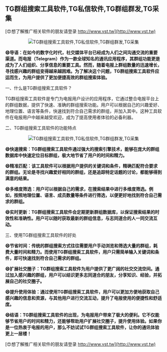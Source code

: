 ## **TG群组搜索工具软件,TG私信软件,TG群组群发,TG采集**

[😍想了解推广相关软件的朋友请登录 http://www.vst.tw](http://www.vst.tw)

 <center><img src="https://vst.tw/MP4/tuiguang/png/0.png" alt="TG群组搜索工具软件,TG私信软件,TG群组群发,TG采集"></center>

**😄导语：在如今的数字化时代，社交媒体平台已经成为人们之间沟通交流的重要渠道。而电报（Telegram）作为一款全球知名的通讯应用程序，其群组功能更是成为了人们组织、分享信息的重要工具。然而，随着电报上群组数量的迅速增长，寻找感兴趣的群组变得越来越困难。为了解决这个问题，TG群组搜索工具软件应运而生，为用户提供了更加便捷高效的群组搜索体验。**

一、什么是TG群组搜索工具软件？

TG群组搜索工具软件是专门为电报用户设计的应用程序，它通过整合电报平台上的群组数据，提供了快速、准确的群组搜索功能。用户可以根据自己的兴趣爱好、地理位置、语言等条件，快速找到符合自己需求的群组，并加入其中。这种工具软件在电报用户中越来越受欢迎，成为了提高使用者体验的必备利器。

二、TG群组搜索工具软件的功能特点

 <center><img src="https://vst.tw/MP4/tuiguang/png/1.png" alt="TG群组搜索工具软件,TG私信软件,TG群组群发,TG采集"></center>

**😄快速搜索：TG群组搜索工具软件通过强大的搜索引擎技术，能够在庞大的群组数据库中快速定位目标群组，极大地节省了用户的时间和精力。**

**😄精准匹配：该工具软件可以根据用户提供的关键词和条件，精确匹配符合要求的群组。无论是寻找兴趣爱好相同的群组，还是追踪特定话题的讨论，都能够得到满意的结果。**

**😄多维度筛选：用户可以根据自己的需求，在搜索结果中进行多维度筛选。例如，按照地理位置、语言、成员数量等条件进行筛选，以便更好地找到符合自己需求的群组。**

**😄实时更新：TG群组搜索工具软件会定期更新群组数据库，以保证搜索结果的时效性和准确性。用户可以随时获取最新的群组信息，与志同道合的人一同交流互动。**

三、使用TG群组搜索工具软件的好处

**😄节省时间：传统的群组搜索方式往往需要用户手动浏览和筛选大量的群组，耗费大量时间和精力。而使用TG群组搜索工具软件，用户只需简单输入关键词和条件，即可快速找到符合自己需求的群组。**

**😄扩展社交圈子：TG群组搜索工具软件为用户提供了更广阔的社交交流空间。通过加入感兴趣的群组，用户可以结识更多志同道合的朋友，分享知识、经验，并拓展自己的社交圈子。**

**😄提升使用体验：通过使用TG群组搜索工具软件，用户可以更加方便地获取自己感兴趣的信息和资源，与其他用户进行交流互动，提升了电报使用的便捷性和舒适度。**

**😄结语：TG群组搜索工具软件的出现，为电报用户带来了极大的便利。它不仅能够节省用户的时间和精力，还能够帮助用户扩展社交圈子，提升使用体验。如果你是一位热衷于电报的用户，那么不妨试试TG群组搜索工具软件，让你的通讯体验更上一层楼！**

[😍想了解推广相关软件的朋友请登录 http://www.vst.tw](http://www.vst.tw)




